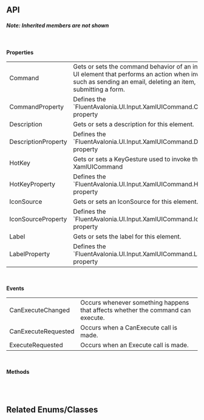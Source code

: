 ## API

<h5>Note: Inherited members are not shown</h5>
<br />

**Properties**

<table class="resourceTable">
<tr>
<td class="nameCell">Command</td>
<td>Gets or sets the command behavior of an interactive UI element that performs an action when invoked, such as sending an email, deleting an item, or submitting a form.
</td>
</tr>
<tr>
<td class="nameCell">CommandProperty</td>
<td>Defines the `FluentAvalonia.UI.Input.XamlUICommand.Command` property
</td>
</tr>
<tr>
<td class="nameCell">Description</td>
<td>Gets or sets a description for this element.
</td>
</tr>
<tr>
<td class="nameCell">DescriptionProperty</td>
<td>Defines the `FluentAvalonia.UI.Input.XamlUICommand.Description` property
</td>
</tr>
<tr>
<td class="nameCell">HotKey</td>
<td>Gets or sets a KeyGesture used to invoke this XamlUICommand
</td>
</tr>
<tr>
<td class="nameCell">HotKeyProperty</td>
<td>Defines the `FluentAvalonia.UI.Input.XamlUICommand.HotKey` property
</td>
</tr>
<tr>
<td class="nameCell">IconSource</td>
<td>Gets or sets an IconSource for this element.
</td>
</tr>
<tr>
<td class="nameCell">IconSourceProperty</td>
<td>Defines the `FluentAvalonia.UI.Input.XamlUICommand.IconSource` property
</td>
</tr>
<tr>
<td class="nameCell">Label</td>
<td>Gets or sets the label for this element.
</td>
</tr>
<tr>
<td class="nameCell">LabelProperty</td>
<td>Defines the `FluentAvalonia.UI.Input.XamlUICommand.Label` property
</td>
</tr>
</table>


<br />

**Events**

<table class="resourceTable">
<tr>
<td class="nameCell">CanExecuteChanged</td>
<td>Occurs whenever something happens that affects whether the command can execute.
</td>
</tr>
<tr>
<td class="nameCell">CanExecuteRequested</td>
<td>Occurs when a CanExecute call is made.
</td>
</tr>
<tr>
<td class="nameCell">ExecuteRequested</td>
<td>Occurs when an Execute call is made.
</td>
</tr>
</table>


<br />

**Methods**

<table class="resourceTable">
</table>


<br />

## Related Enums/Classes



